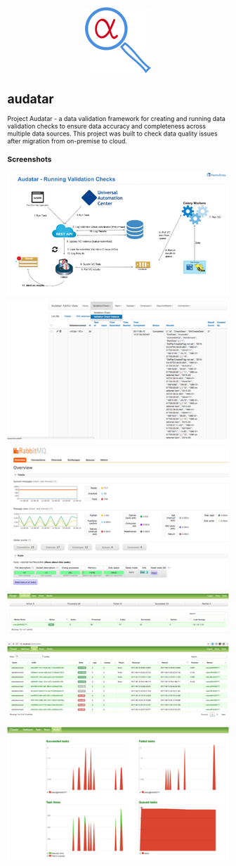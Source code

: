 <div align="center">
  <img width="150px" height="150px" src="/docs/images/audatar_logo.png">
</div>


# audatar

Project Audatar - a data validation framework for creating and running data validation checks to ensure data accuracy and completeness across multiple data sources. This project was built to check data quality issues after migration from on-premise to cloud.


### Screenshots


![Audatar Architecture](/docs/images/audatar_arch.png?raw=true "Audatar Architecture")

![Flask Admin](/docs/images/flask_admin.png?raw=true "Flask Admin")

![RabbitMQ Mgmt](/docs/images/rabbitmq_mgmt.png?raw=true "RabbitMQ Mgmt")

![Flower Dashboard](/docs/images/flower_dashboard.png?raw=true "Flower Dashboard")

![Flower Tasks](/docs/images/flower_tasks.png?raw=true "Flower Tasks")

![Flower Monitor](/docs/images/flower_monitor.png?raw=true "Flower Monitor")


